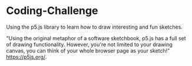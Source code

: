 # Coding-Challenge

Using the p5.js library to learn how to draw interesting and fun sketches.

"Using the original metaphor of a software sketchbook, p5.js has a full set of drawing functionality. However, you're not limited to your drawing canvas, you can think of your whole browser page as your sketch!" https://p5js.org/.
